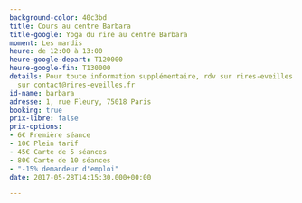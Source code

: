 ```yaml
---
background-color: 40c3bd
title: Cours au centre Barbara
title-google: Yoga du rire au centre Barbara
moment: Les mardis
heure: de 12:00 à 13:00
heure-google-depart: T120000
heure-google-fin: T130000
details: Pour toute information supplémentaire, rdv sur rires-eveilles.fr ou écrivez-nous
  sur contact@rires-eveilles.fr
id-name: barbara
adresse: 1, rue Fleury, 75018 Paris
booking: true
prix-libre: false
prix-options:
- 6€ Première séance
- 10€ Plein tarif
- 45€ Carte de 5 séances
- 80€ Carte de 10 séances
- "-15% demandeur d'emploi"
date: 2017-05-28T14:15:30.000+00:00

---
```

